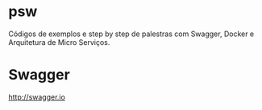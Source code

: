 # psw
Códigos de exemplos e step by step de palestras com Swagger, Docker e Arquitetura de Micro Serviços.

# Swagger

http://swagger.io
